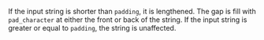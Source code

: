 If the input string is shorter than `padding`, it is lengthened. The gap is fill with `pad_character` at either the front or back of the string. If the input string is greater or equal to `padding`, the string is unaffected.